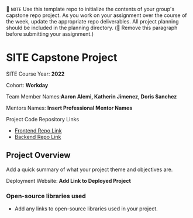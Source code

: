 📝 `NOTE` Use this template repo to initialize the contents of your group's capstone repo project. As you work on your assignment over the course of the week, update the appropriate repo deliverables. All project planning should be included in the planning directory. (🚫 Remove this paragraph before submitting your assignment.)

# SITE Capstone Project

SITE Course Year: **2022**

Cohort: **Workday**

Team Member Names:**Aaron Alemi, Katherin Jimenez, Doris Sanchez**

Mentors Names: **Insert Professional Mentor Names**

Project Code Repository Links

* [Frontend Repo Link]()
* [Backend Repo Link]()

## Project Overview

Add a quick summary of what your project theme and objectives are. 

Deployment Website: **Add Link to Deployed Project**

### Open-source libraries used

- Add any links to open-source libraries used in your project.

